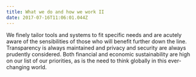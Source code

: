 ```yaml
---
title: What we do and how we work II
date: 2017-07-16T11:06:01.044Z
---
```


We finely tailor tools and systems to fit specific needs and are acutely aware of the 
sensibilities of those who will benefit further down the line. 
Transparency is always maintained and privacy and security are always prudently considered. 
Both financial and economic sustainability are high on our list of our priorities, 
as is the need to think globally in this ever-changing world.  

